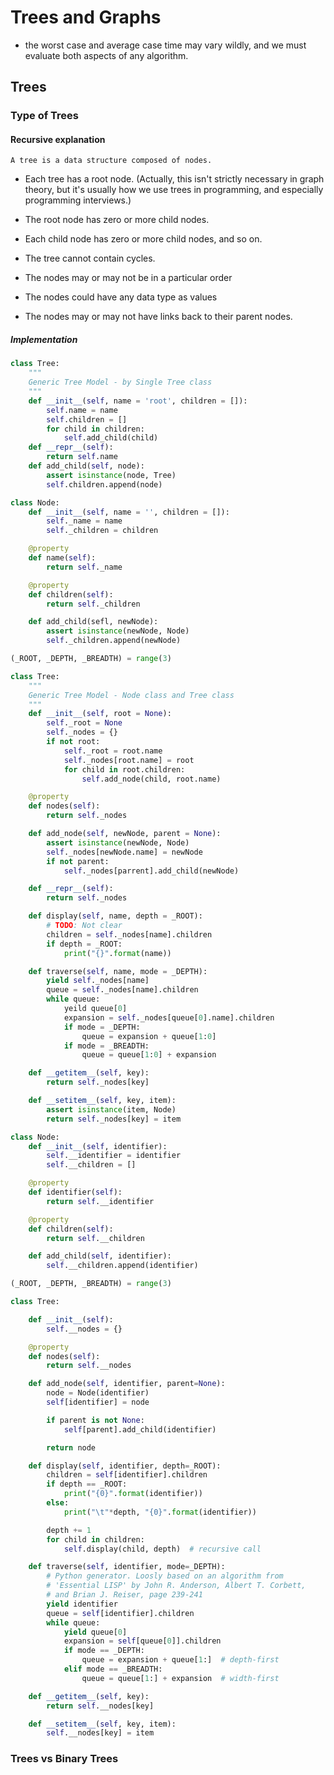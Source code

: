 # Trees and Graphs

* the worst case and average case time may vary wildly, and we must evaluate both aspects of any algorithm.

## Trees
### Type of Trees
#### Recursive explanation

```
A tree is a data structure composed of nodes.
```

* Each tree has a root node. (Actually, this isn't strictly necessary in graph theory, but it's usually how we use trees in programming, and especially programming interviews.)

* The root node has zero or more child nodes.

* Each child node has zero or more child nodes, and so on.

* The tree cannot contain cycles.

* The nodes may or may not be in a particular order

* The nodes could have any data type as values

* The nodes may or may not have links back to their parent nodes.

##### Implementation
```python
class Tree:
    """
    Generic Tree Model - by Single Tree class
    """
    def __init__(self, name = 'root', children = []):
        self.name = name
        self.children = []
        for child in children:
            self.add_child(child)
    def __repr__(self):
        return self.name
    def add_child(self, node):
        assert isinstance(node, Tree)
        self.children.append(node)
```

```python
class Node:
    def __init__(self, name = '', children = []):
        self._name = name
        self._children = children

    @property
    def name(self):
        return self._name

    @property
    def children(self):
        return self._children

    def add_child(sefl, newNode):
        assert isinstance(newNode, Node)
        self._children.append(newNode)

(_ROOT, _DEPTH, _BREADTH) = range(3)

class Tree:
    """
    Generic Tree Model - Node class and Tree class
    """
    def __init__(self, root = None):
        self._root = None
        self._nodes = {}
        if not root:
            self._root = root.name
            self._nodes[root.name] = root
            for child in root.children:
                self.add_node(child, root.name)

    @property
    def nodes(self):
        return self._nodes

    def add_node(self, newNode, parent = None):
        assert isinstance(newNode, Node)
        self._nodes[newNode.name] = newNode
        if not parent:
            self._nodes[parrent].add_child(newNode)

    def __repr__(self):
        return self._nodes

    def display(self, name, depth = _ROOT):
        # TODO: Not clear
        children = self._nodes[name].children
        if depth = _ROOT:
            print("{}".format(name))

    def traverse(self, name, mode = _DEPTH):
        yield self._nodes[name]
        queue = self._nodes[name].children
        while queue:
            yeild queue[0]
            expansion = self._nodes[queue[0].name].children
            if mode = _DEPTH:
                queue = expansion + queue[1:0]
            if mode = _BREADTH:
                queue = queue[1:0] + expansion

    def __getitem__(self, key):
        return self._nodes[key]

    def __setitem__(self, key, item):
        assert isinstance(item, Node)
        return self._nodes[key] = item


```

```python
class Node:
    def __init__(self, identifier):
        self.__identifier = identifier
        self.__children = []

    @property
    def identifier(self):
        return self.__identifier

    @property
    def children(self):
        return self.__children

    def add_child(self, identifier):
        self.__children.append(identifier)

(_ROOT, _DEPTH, _BREADTH) = range(3)

class Tree:

    def __init__(self):
        self.__nodes = {}

    @property
    def nodes(self):
        return self.__nodes

    def add_node(self, identifier, parent=None):
        node = Node(identifier)
        self[identifier] = node

        if parent is not None:
            self[parent].add_child(identifier)

        return node

    def display(self, identifier, depth=_ROOT):
        children = self[identifier].children
        if depth == _ROOT:
            print("{0}".format(identifier))
        else:
            print("\t"*depth, "{0}".format(identifier))

        depth += 1
        for child in children:
            self.display(child, depth)  # recursive call

    def traverse(self, identifier, mode=_DEPTH):
        # Python generator. Loosly based on an algorithm from
        # 'Essential LISP' by John R. Anderson, Albert T. Corbett,
        # and Brian J. Reiser, page 239-241
        yield identifier
        queue = self[identifier].children
        while queue:
            yield queue[0]
            expansion = self[queue[0]].children
            if mode == _DEPTH:
                queue = expansion + queue[1:]  # depth-first
            elif mode == _BREADTH:
                queue = queue[1:] + expansion  # width-first

    def __getitem__(self, key):
        return self.__nodes[key]

    def __setitem__(self, key, item):
        self.__nodes[key] = item
```

### Trees vs Binary Trees
